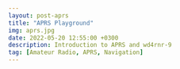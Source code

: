 ```yaml
---
layout: post-aprs
title: "APRS Playground"
img: aprs.jpg 
date: 2022-05-20 12:55:00 +0300
description: Introduction to APRS and wd4rnr-9
tag: [Amateur Radio, APRS, Navigation]
---
```

